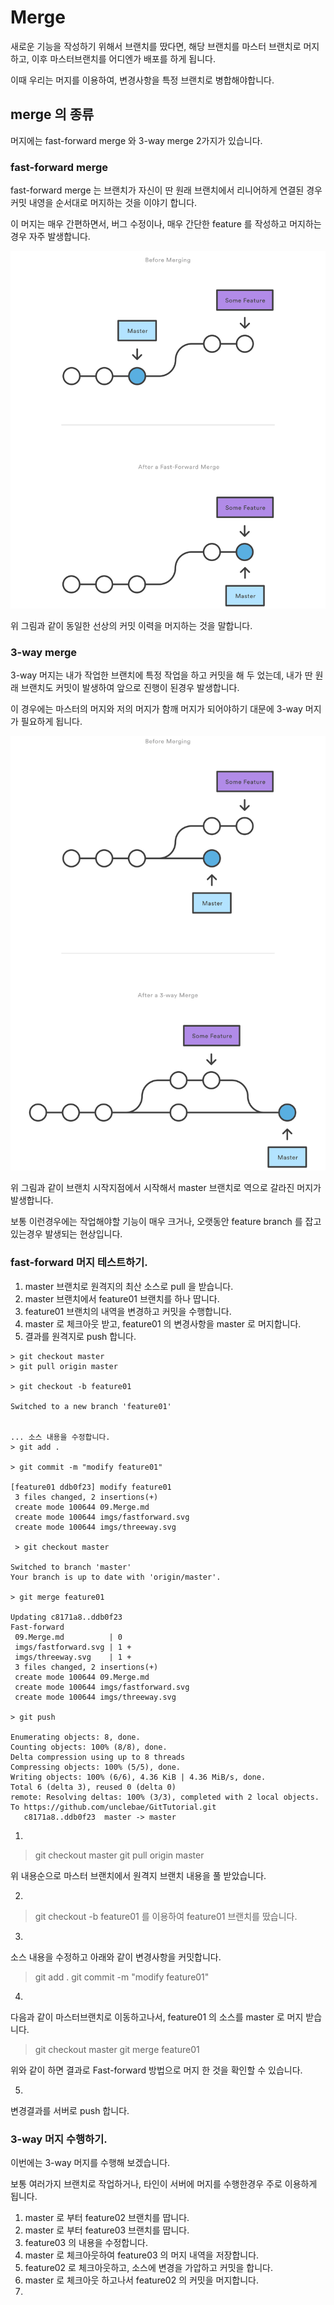 # Merge

새로운 기능을 작성하기 위해서 브랜치를 땄다면, 해당 브랜치를 마스터 브랜치로 머지하고, 이후 마스터브랜치를 어디엔가 배포를 하게 됩니다.

이때 우리는 머지를 이용하여, 변경사항을 특정 브랜치로 병합해야합니다.

## merge 의 종류

머지에는 fast-forward merge 와 3-way merge 2가지가 있습니다.

### fast-forward merge

fast-forward merge 는 브랜치가 자신이 딴 원래 브랜치에서 리니어하게 연결된 경우 커밋 내영을 순서대로 머지하는 것을 이야기 합니다.

이 머지는 매우 간편하면서, 버그 수정이나, 매우 간단한 feature 를 작성하고 머지하는 경우 자주 발생합니다.

![fast-forward](./imgs/fastforward.svg)

위 그림과 같이 동일한 선상의 커밋 이력을 머지하는 것을 말합니다.

### 3-way merge

3-way 머지는 내가 작업한 브랜치에 특정 작업을 하고 커밋을 해 두 었는데, 내가 딴 원래 브랜치도 커밋이 발생하여 앞으로 진행이 된경우 발생합니다.

이 경우에는 마스터의 머지와 저의 머지가 함깨 머지가 되어야하기 대문에 3-way 머지가 필요하게 됩니다.

![threeway-merge](./imgs/threeway.svg)

위 그림과 같이 브랜치 시작지점에서 시작해서 master 브랜치로 역으로 갈라진 머지가 발생합니다.

보통 이런경우에는 작업해야할 기능이 매우 크거나, 오랫동안 feature branch 를 잡고 있는경우 발생되는 현상입니다.

### fast-forward 머지 테스트하기.

1. master 브랜치로 원격지의 최산 소스로 pull 을 받습니다.
2. master 브랜치에서 feature01 브랜치를 하나 땁니다.
3. feature01 브랜치의 내역을 변경하고 커밋을 수행합니다.
4. master 로 체크아웃 받고, feature01 의 변경사항을 master 로 머지합니다.
5. 결과를 원격지로 push 합니다.

```
> git checkout master
> git pull origin master

> git checkout -b feature01

Switched to a new branch 'feature01'


... 소스 내용을 수정합니다.
> git add .

> git commit -m "modify feature01"

[feature01 ddb0f23] modify feature01
 3 files changed, 2 insertions(+)
 create mode 100644 09.Merge.md
 create mode 100644 imgs/fastforward.svg
 create mode 100644 imgs/threeway.svg

 > git checkout master

Switched to branch 'master'
Your branch is up to date with 'origin/master'.

> git merge feature01

Updating c8171a8..ddb0f23
Fast-forward
 09.Merge.md          | 0
 imgs/fastforward.svg | 1 +
 imgs/threeway.svg    | 1 +
 3 files changed, 2 insertions(+)
 create mode 100644 09.Merge.md
 create mode 100644 imgs/fastforward.svg
 create mode 100644 imgs/threeway.svg

> git push

Enumerating objects: 8, done.
Counting objects: 100% (8/8), done.
Delta compression using up to 8 threads
Compressing objects: 100% (5/5), done.
Writing objects: 100% (6/6), 4.36 KiB | 4.36 MiB/s, done.
Total 6 (delta 3), reused 0 (delta 0)
remote: Resolving deltas: 100% (3/3), completed with 2 local objects.
To https://github.com/unclebae/GitTutorial.git
   c8171a8..ddb0f23  master -> master
```

1.

> git checkout master
> git pull origin master

위 내용순으로 마스터 브랜치에서 원격지 브랜치 내용을 풀 받았습니다.

2)

> git checkout -b feature01 를 이용하여 feature01 브랜치를 땄습니다.

3.

소스 내용을 수정하고 아래와 같이 변경사항을 커밋합니다.

> git add .
> git commit -m "modify feature01"

4.

다음과 같이 마스터브랜치로 이동하고나서, feature01 의 소스를 master 로 머지 받습니다.

> git checkout master
> git merge feature01

위와 같이 하면 결과로 Fast-forward 방법으로 머지 한 것을 확인할 수 있습니다.

5.

변경결과를 서버로 push 합니다.

### 3-way 머지 수행하기.

이번에는 3-way 머지를 수행해 보겠습니다.

보통 여러가지 브랜치로 작업하거나, 타인이 서버에 머지를 수행한경우 주로 이용하게 됩니다.

1. master 로 부터 feature02 브랜치를 땁니다.
2. master 로 부터 feature03 브랜치를 땁니다.
3. feature03 의 내용을 수정합니다.
4. master 로 체크아웃하여 feature03 의 머지 내역을 저장합니다.
5. feature02 로 체크아웃하고, 소스에 변경을 가압하고 커밋을 합니다.
6. master 로 체크아웃 하고나서 feature02 의 커밋을 머지합니다.
7.

